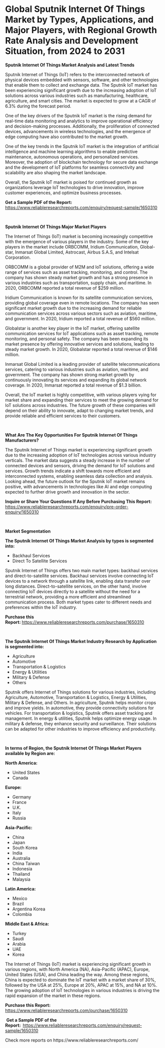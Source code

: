 <p><h1>Global Sputnik Internet Of Things Market by Types, Applications, and Major Players, with Regional Growth Rate Analysis and Development Situation, from 2024 to 2031</h1></p><p><strong>Sputnik Internet Of Things Market Analysis and Latest Trends</strong></p>
<p><p>Sputnik Internet of Things (IoT) refers to the interconnected network of physical devices embedded with sensors, software, and other technologies that enable them to collect and exchange data. The Sputnik IoT market has been experiencing significant growth due to the increasing adoption of IoT solutions across various industries such as manufacturing, healthcare, agriculture, and smart cities. The market is expected to grow at a CAGR of 6.3% during the forecast period.</p><p>One of the key drivers of the Sputnik IoT market is the rising demand for real-time data monitoring and analytics to improve operational efficiency and decision-making processes. Additionally, the proliferation of connected devices, advancements in wireless technologies, and the emergence of edge computing have also contributed to the market growth.</p><p>One of the key trends in the Sputnik IoT market is the integration of artificial intelligence and machine learning algorithms to enable predictive maintenance, autonomous operations, and personalized services. Moreover, the adoption of blockchain technology for secure data exchange and the development of IoT platforms for seamless connectivity and scalability are also shaping the market landscape.</p><p>Overall, the Sputnik IoT market is poised for continued growth as organizations leverage IoT technologies to drive innovation, improve customer experiences, and optimize business processes.</p></p>
<p><strong>Get a Sample PDF of the Report:&nbsp;</strong> <a href="https://www.reliableresearchreports.com/enquiry/request-sample/1650310">https://www.reliableresearchreports.com/enquiry/request-sample/1650310</a></p>
<p>&nbsp;</p>
<p><strong>Sputnik Internet Of Things Major Market Players</strong></p>
<p><p>The Internet of Things (IoT) market is becoming increasingly competitive with the emergence of various players in the industry. Some of the key players in the market include ORBCOMM, Iridium Communication, Global-star, Inmarsat Global Limited, Astrocast, Airbus S.A.S, and Intelsat Corporation.</p><p>ORBCOMM is a global provider of M2M and IoT solutions, offering a wide range of services such as asset tracking, monitoring, and control. The company has shown steady market growth and has a strong presence in various industries such as transportation, supply chain, and maritime. In 2020, ORBCOMM reported a total revenue of $259 million.</p><p>Iridium Communication is known for its satellite communication services, providing global coverage even in remote locations. The company has seen significant market growth due to the increasing demand for reliable communication services across various sectors such as aviation, maritime, and government. In 2020, Iridium reported a total revenue of $560 million.</p><p>Globalstar is another key player in the IoT market, offering satellite communication services for IoT applications such as asset tracking, remote monitoring, and personal safety. The company has been expanding its market presence by offering innovative services and solutions, leading to steady market growth. In 2020, Globalstar reported a total revenue of $146 million.</p><p>Inmarsat Global Limited is a leading provider of satellite telecommunications services, catering to various industries such as aviation, maritime, and government. The company has shown strong market growth by continuously innovating its services and expanding its global network coverage. In 2020, Inmarsat reported a total revenue of $1.3 billion.</p><p>Overall, the IoT market is highly competitive, with various players vying for market share and expanding their services to meet the growing demand for IoT solutions across industries. The future growth of these companies will depend on their ability to innovate, adapt to changing market trends, and provide reliable and efficient services to their customers.</p></p>
<p>&nbsp;</p>
<p><strong>What Are The Key Opportunities For Sputnik Internet Of Things Manufacturers?</strong></p>
<p><p>The Sputnik Internet of Things market is experiencing significant growth due to the increasing adoption of IoT technologies across various industry verticals. The market data suggests a steady increase in the number of connected devices and sensors, driving the demand for IoT solutions and services. Growth trends indicate a shift towards more efficient and interconnected systems, enabling seamless data collection and analysis. Looking ahead, the future outlook for the Sputnik IoT market remains positive, with advancements in technologies like AI and edge computing expected to further drive growth and innovation in the sector.</p></p>
<p><strong>Inquire or Share Your Questions If Any Before Purchasing This Report:</strong> <a href="https://www.reliableresearchreports.com/enquiry/pre-order-enquiry/1650310">https://www.reliableresearchreports.com/enquiry/pre-order-enquiry/1650310</a></p>
<p>&nbsp;</p>
<p><strong>Market Segmentation</strong></p>
<p><strong>The Sputnik Internet Of Things Market Analysis by types is segmented into:</strong></p>
<p><ul><li>Backhaul Services</li><li>Direct To Satellite Services</li></ul></p>
<p><p>Sputnik Internet of Things offers two main market types: backhaul services and direct-to-satellite services. Backhaul services involve connecting IoT devices to a network through a satellite link, enabling data transfer over long distances. Direct-to-satellite services, on the other hand, involve connecting IoT devices directly to a satellite without the need for a terrestrial network, providing a more efficient and streamlined communication process. Both market types cater to different needs and preferences within the IoT industry.</p></p>
<p><strong>Purchase this Report:&nbsp;</strong><a href="https://www.reliableresearchreports.com/purchase/1650310">https://www.reliableresearchreports.com/purchase/1650310</a></p>
<p>&nbsp;</p>
<p><strong>The Sputnik Internet Of Things Market Industry Research by Application is segmented into:</strong></p>
<p><ul><li>Agriculture</li><li>Automotive</li><li>Transportation & Logistics</li><li>Energy & Utilities</li><li>Military & Defense</li><li>Others</li></ul></p>
<p><p>Sputnik offers Internet of Things solutions for various industries, including Agriculture, Automotive, Transportation & Logistics, Energy & Utilities, Military & Defense, and Others. In agriculture, Sputnik helps monitor crops and improve yields. In automotive, they provide connectivity solutions for vehicles. For transportation & logistics, Sputnik offers asset tracking and management. In energy & utilities, Sputnik helps optimize energy usage. In military & defense, they enhance security and surveillance. Their solutions can be adapted for other industries to improve efficiency and productivity.</p></p>
<p>&nbsp;</p>
<p><strong>In terms of Region, the Sputnik Internet Of Things Market Players available by Region are:</strong></p>
<p>
    <p> <strong> North America: </strong>
        <ul>
            <li>United States</li>
            <li>Canada</li>
        </ul>
        </p> 
    <p> <strong> Europe: </strong>
        <ul>
            <li>Germany</li>
            <li>France</li>
            <li>U.K.</li>
            <li>Italy</li>
            <li>Russia</li>
        </ul>
        </p> 
    <p> <strong> Asia-Pacific: </strong>
        <ul>
            <li>China</li>
            <li>Japan</li>
            <li>South Korea</li>
            <li>India</li>
            <li>Australia</li>
            <li>China Taiwan</li>
            <li>Indonesia</li>
            <li>Thailand</li>
            <li>Malaysia</li>
        </ul>
        </p> 
    <p> <strong> Latin America: </strong>
        <ul>
            <li>Mexico</li>
            <li>Brazil</li>
            <li>Argentina Korea</li>
            <li>Colombia</li>
        </ul>
        </p> 
    <p> <strong> Middle East & Africa: </strong>
        <ul>
            <li>Turkey</li>
            <li>Saudi</li>
            <li>Arabia</li>
            <li>UAE</li>
            <li>Korea</li>
        </ul>
    </p>
    </p>
<p><p>The Internet of Things (IoT) market is experiencing significant growth in various regions, with North America (NA), Asia-Pacific (APAC), Europe, United States (USA), and China leading the way. Among these regions, China is expected to dominate the IoT market with a market share of 30%, followed by the USA at 25%, Europe at 20%, APAC at 15%, and NA at 10%. The growing adoption of IoT technologies in various industries is driving the rapid expansion of the market in these regions.</p></p>
<p><strong>Purchase this Report: </strong><a href="https://www.reliableresearchreports.com/purchase/1650310">https://www.reliableresearchreports.com/purchase/1650310</a></p>
<p>&nbsp;<strong>Get a Sample PDF of the Report:&nbsp;&nbsp;</strong><a href="https://www.reliableresearchreports.com/enquiry/request-sample/1650310">https://www.reliableresearchreports.com/enquiry/request-sample/1650310</a></p>
<p><strong></strong></p>
<p>Check more reports on https://www.reliableresearchreports.com/</p>